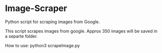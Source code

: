 # Image-Scraper
Python script for scraping images from Google.

This script scrapes images from google. 
Approx 350 images will be saved in a separte folder. 

How to use: python3 scrapeImage.py <ITEM you wish to find>
